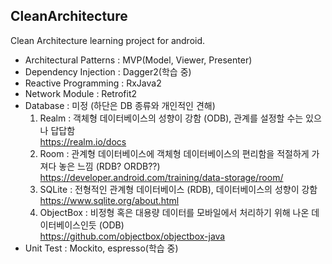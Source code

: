 ## CleanArchitecture
Clean Architecture learning project for android.

- Architectural Patterns : MVP(Model, Viewer, Presenter)
- Dependency Injection : Dagger2(학습 중)
- Reactive Programming : RxJava2
- Network Module : Retrofit2
- Database : 미정 (하단은 DB 종류와 개인적인 견해)
  1. Realm : 객체형 데이터베이스의 성향이 강함 (ODB), 관계를 설정할 수는 있으나 답답함<br>
     https://realm.io/docs
  2. Room : 관계형 데이터베이스에 객체형 데이터베이스의 편리함을 적절하게 가져다 놓은 느낌 (RDB? ORDB??)<br>
     https://developer.android.com/training/data-storage/room/
  3. SQLite : 전형적인 관계형 데이터베이스 (RDB), 데이터베이스의 성향이 강함<br>
     https://www.sqlite.org/about.html
  4. ObjectBox : 비정형 혹은 대용량 데이터를 모바일에서 처리하기 위해 나온 데이터베이스인듯 (ODB)<br>
     https://github.com/objectbox/objectbox-java
- Unit Test : Mockito, espresso(학습 중)
